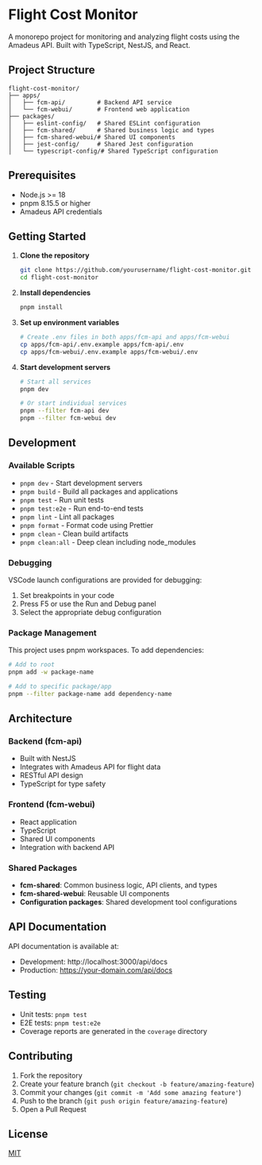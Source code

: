 # Flight Cost Monitor

A monorepo project for monitoring and analyzing flight costs using the Amadeus API. Built with TypeScript, NestJS, and React.

## Project Structure

```
flight-cost-monitor/
├── apps/
│   ├── fcm-api/         # Backend API service
│   └── fcm-webui/       # Frontend web application
├── packages/
│   ├── eslint-config/   # Shared ESLint configuration
│   ├── fcm-shared/      # Shared business logic and types
│   ├── fcm-shared-webui/# Shared UI components
│   ├── jest-config/     # Shared Jest configuration
│   └── typescript-config/# Shared TypeScript configuration
```

## Prerequisites

- Node.js >= 18
- pnpm 8.15.5 or higher
- Amadeus API credentials

## Getting Started

1. **Clone the repository**

   ```bash
   git clone https://github.com/yourusername/flight-cost-monitor.git
   cd flight-cost-monitor
   ```

2. **Install dependencies**

   ```bash
   pnpm install
   ```

3. **Set up environment variables**

   ```bash
   # Create .env files in both apps/fcm-api and apps/fcm-webui
   cp apps/fcm-api/.env.example apps/fcm-api/.env
   cp apps/fcm-webui/.env.example apps/fcm-webui/.env
   ```

4. **Start development servers**

   ```bash
   # Start all services
   pnpm dev

   # Or start individual services
   pnpm --filter fcm-api dev
   pnpm --filter fcm-webui dev
   ```

## Development

### Available Scripts

- `pnpm dev` - Start development servers
- `pnpm build` - Build all packages and applications
- `pnpm test` - Run unit tests
- `pnpm test:e2e` - Run end-to-end tests
- `pnpm lint` - Lint all packages
- `pnpm format` - Format code using Prettier
- `pnpm clean` - Clean build artifacts
- `pnpm clean:all` - Deep clean including node_modules

### Debugging

VSCode launch configurations are provided for debugging:

1. Set breakpoints in your code
2. Press F5 or use the Run and Debug panel
3. Select the appropriate debug configuration

### Package Management

This project uses pnpm workspaces. To add dependencies:

```bash
# Add to root
pnpm add -w package-name

# Add to specific package/app
pnpm --filter package-name add dependency-name
```

## Architecture

### Backend (fcm-api)

- Built with NestJS
- Integrates with Amadeus API for flight data
- RESTful API design
- TypeScript for type safety

### Frontend (fcm-webui)

- React application
- TypeScript
- Shared UI components
- Integration with backend API

### Shared Packages

- **fcm-shared**: Common business logic, API clients, and types
- **fcm-shared-webui**: Reusable UI components
- **Configuration packages**: Shared development tool configurations

## API Documentation

API documentation is available at:

- Development: http://localhost:3000/api/docs
- Production: https://your-domain.com/api/docs

## Testing

- Unit tests: `pnpm test`
- E2E tests: `pnpm test:e2e`
- Coverage reports are generated in the `coverage` directory

## Contributing

1. Fork the repository
2. Create your feature branch (`git checkout -b feature/amazing-feature`)
3. Commit your changes (`git commit -m 'Add some amazing feature'`)
4. Push to the branch (`git push origin feature/amazing-feature`)
5. Open a Pull Request

## License

[MIT](LICENSE)
